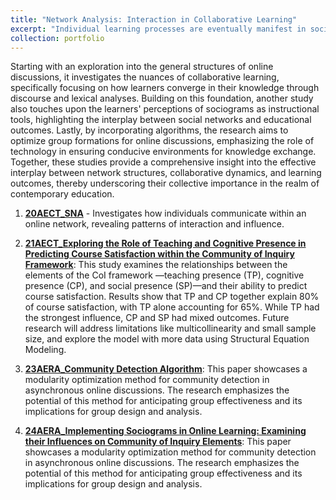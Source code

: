 ```yaml
---
title: "Network Analysis: Interaction in Collaborative Learning"
excerpt: "Individual learning processes are eventually manifest in social and collaborative environments. Network analysis provides a lens to examine these processes on a collective scale. This collection explores the multifaceted dimensions of network analysis as applied to educational settings." 
collection: portfolio
---
```


Starting with an exploration into the general structures of online discussions, it investigates the nuances of collaborative learning, specifically focusing on how learners converge in their knowledge through discourse and lexical analyses. Building on this foundation, another study also touches upon the learners' perceptions of sociograms as instructional tools, highlighting the interplay between social networks and educational outcomes. Lastly, by incorporating algorithms, the research aims to optimize group formations for online discussions, emphasizing the role of technology in ensuring conducive environments for knowledge exchange. Together, these studies provide a comprehensive insight into the effective interplay between network structures, collaborative dynamics, and learning outcomes, thereby underscoring their collective importance in the realm of contemporary education.

1. **[20AECT_SNA](https://mlee010.github.io/MinkyungLee/files/20SNA.pdf)** - Investigates how individuals communicate within an online network, revealing patterns of interaction and influence. 

2. **[21AECT_Exploring the Role of Teaching and Cognitive Presence in Predicting Course Satisfaction within the Community of Inquiry Framework](https://mlee010.github.io/MinkyungLee/files/21Perception.pdf)**: This study examines the relationships between the elements of the CoI framework —teaching presence (TP), cognitive presence (CP), and social presence (SP)—and their ability to predict course satisfaction. Results show that TP and CP together explain 80% of course satisfaction, with TP alone accounting for 65%. While TP had the strongest influence, CP and SP had mixed outcomes. Future research will address limitations like multicollinearity and small sample size, and explore the model with more data using Structural Equation Modeling.

4. **[23AERA_Community Detection Algorithm](https://mlee010.github.io/MinkyungLee/files/AERA23_Louvain.pdf)**: This paper showcases a modularity optimization method for community detection in asynchronous online discussions. The research emphasizes the potential of this method for anticipating group effectiveness and its implications for group design and analysis.

5. **[24AERA_Implementing Sociograms in Online Learning:
Examining their Influences on Community of Inquiry Elements](https://mlee010.github.io/MinkyungLee/files/AERA24Sociogram.pdf)**: This paper showcases a modularity optimization method for community detection in asynchronous online discussions. The research emphasizes the potential of this method for anticipating group effectiveness and its implications for group design and analysis.

  
